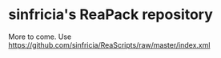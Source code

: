# sinfricia's ReaPack repository

More to come. Use https://github.com/sinfricia/ReaScripts/raw/master/index.xml
